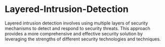 # Layered-Intrusion-Detection
Layered intrusion detection involves using multiple layers of security mechanisms to detect and respond to security threats. This approach provides a more comprehensive and effective security solution by leveraging the strengths of different security technologies and techniques.
